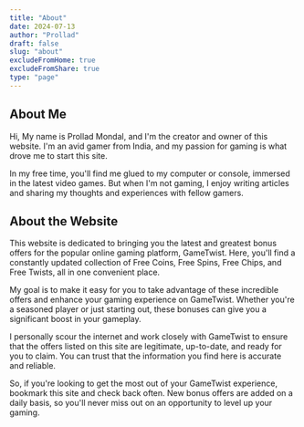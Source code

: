 ```yaml
---
title: "About"
date: 2024-07-13
author: "Prollad"
draft: false
slug: "about"
excludeFromHome: true
excludeFromShare: true
type: "page"
---
```


## About Me

Hi, My name is Prollad Mondal, and I'm the creator and owner of this website. I'm an avid gamer from India, and my passion for gaming is what drove me to start this site.

In my free time, you'll find me glued to my computer or console, immersed in the latest video games. But when I'm not gaming, I enjoy writing articles and sharing my thoughts and experiences with fellow gamers.

## About the Website

This website is dedicated to bringing you the latest and greatest bonus offers for the popular online gaming platform, GameTwist. Here, you'll find a constantly updated collection of Free Coins, Free Spins, Free Chips, and Free Twists, all in one convenient place.

My goal is to make it easy for you to take advantage of these incredible offers and enhance your gaming experience on GameTwist. Whether you're a seasoned player or just starting out, these bonuses can give you a significant boost in your gameplay.

I personally scour the internet and work closely with GameTwist to ensure that the offers listed on this site are legitimate, up-to-date, and ready for you to claim. You can trust that the information you find here is accurate and reliable.

So, if you're looking to get the most out of your GameTwist experience, bookmark this site and check back often. New bonus offers are added on a daily basis, so you'll never miss out on an opportunity to level up your gaming.